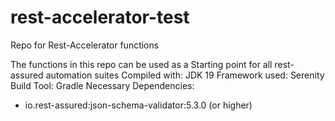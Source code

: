 # rest-accelerator-test
Repo for Rest-Accelerator functions

The functions in this repo can be used as a Starting point for all rest-assured automation suites
Compiled with: JDK 19
Framework used: Serenity
Build Tool: Gradle
Necessary Dependencies: 
* io.rest-assured:json-schema-validator:5.3.0 (or higher)
